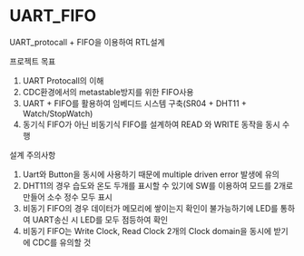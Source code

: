 # UART_FIFO
UART_protocall + FIFO을 이용하여 RTL설계

프로젝트 목표
1. UART Protocall의 이해
2. CDC환경에서의 metastable방지를 위한 FIFO사용
3. UART + FIFO를 활용하여 임베디드 시스템 구축(SR04 + DHT11 + Watch/StopWatch)
4. 동기식 FIFO가 아닌 비동기식 FIFO를 설계하여 READ 와 WRITE 동작을 동시 수행


설계 주의사항
1. Uart와 Button을 동시에 사용하기 때문에 multiple driven error 발생에 유의
2. DHT11의 경우 습도와 온도 두개를 표시할 수 있기에 SW를 이용하여 모드를 2개로 만들어 소수 정수 모두 표시
3. 비동기 FIFO의 경우 데이터가 메모리에 쌓이는지 확인이 불가능하기에 LED를 통하여 UART송신 시 LED를 모두 점등하여 확인
4. 비동기 FIFO는 Write Clock, Read Clock 2개의 Clock domain을 동시에 받기에 CDC를 유의할 것
